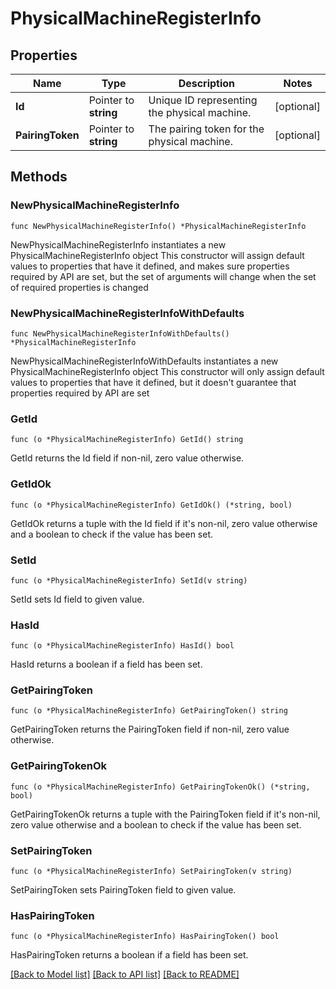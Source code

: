# PhysicalMachineRegisterInfo

## Properties

Name | Type | Description | Notes
------------ | ------------- | ------------- | -------------
**Id** | Pointer to **string** | Unique ID representing the physical machine. | [optional] 
**PairingToken** | Pointer to **string** | The pairing token for the physical machine. | [optional] 

## Methods

### NewPhysicalMachineRegisterInfo

`func NewPhysicalMachineRegisterInfo() *PhysicalMachineRegisterInfo`

NewPhysicalMachineRegisterInfo instantiates a new PhysicalMachineRegisterInfo object
This constructor will assign default values to properties that have it defined,
and makes sure properties required by API are set, but the set of arguments
will change when the set of required properties is changed

### NewPhysicalMachineRegisterInfoWithDefaults

`func NewPhysicalMachineRegisterInfoWithDefaults() *PhysicalMachineRegisterInfo`

NewPhysicalMachineRegisterInfoWithDefaults instantiates a new PhysicalMachineRegisterInfo object
This constructor will only assign default values to properties that have it defined,
but it doesn't guarantee that properties required by API are set

### GetId

`func (o *PhysicalMachineRegisterInfo) GetId() string`

GetId returns the Id field if non-nil, zero value otherwise.

### GetIdOk

`func (o *PhysicalMachineRegisterInfo) GetIdOk() (*string, bool)`

GetIdOk returns a tuple with the Id field if it's non-nil, zero value otherwise
and a boolean to check if the value has been set.

### SetId

`func (o *PhysicalMachineRegisterInfo) SetId(v string)`

SetId sets Id field to given value.

### HasId

`func (o *PhysicalMachineRegisterInfo) HasId() bool`

HasId returns a boolean if a field has been set.

### GetPairingToken

`func (o *PhysicalMachineRegisterInfo) GetPairingToken() string`

GetPairingToken returns the PairingToken field if non-nil, zero value otherwise.

### GetPairingTokenOk

`func (o *PhysicalMachineRegisterInfo) GetPairingTokenOk() (*string, bool)`

GetPairingTokenOk returns a tuple with the PairingToken field if it's non-nil, zero value otherwise
and a boolean to check if the value has been set.

### SetPairingToken

`func (o *PhysicalMachineRegisterInfo) SetPairingToken(v string)`

SetPairingToken sets PairingToken field to given value.

### HasPairingToken

`func (o *PhysicalMachineRegisterInfo) HasPairingToken() bool`

HasPairingToken returns a boolean if a field has been set.


[[Back to Model list]](../README.md#documentation-for-models) [[Back to API list]](../README.md#documentation-for-api-endpoints) [[Back to README]](../README.md)


